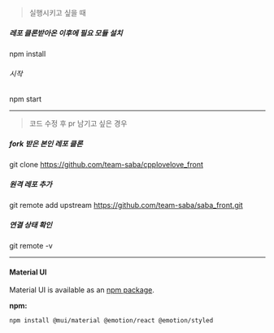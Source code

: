 
> 실행시키고 싶을 때
##### 레포 클론받아온 이후에 필요 모듈 설치
 npm install
###### 시작
 npm start

 ------------

> 코드 수정 후 pr 남기고 싶은 경우
##### fork 받은 본인 레포 클론
 git clone https://github.com/team-saba/cpplovelove_front
##### 원격 레포 추가
 git remote add upstream https://github.com/team-saba/saba_front.git
##### 연결 상태 확인
 git remote -v 

---

#### Material UI

Material UI is available as an [npm package](https://www.npmjs.com/package/@mui/material).

**npm:**

```sh
npm install @mui/material @emotion/react @emotion/styled
```